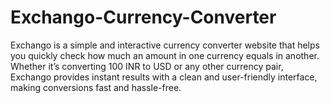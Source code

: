 # Exchango-Currency-Converter
Exchango is a simple and interactive currency converter website that helps you quickly check how much an amount in one currency equals in another. Whether it’s converting 100 INR to USD or any other currency pair, Exchango provides instant results with a clean and user-friendly interface, making conversions fast and hassle-free.
